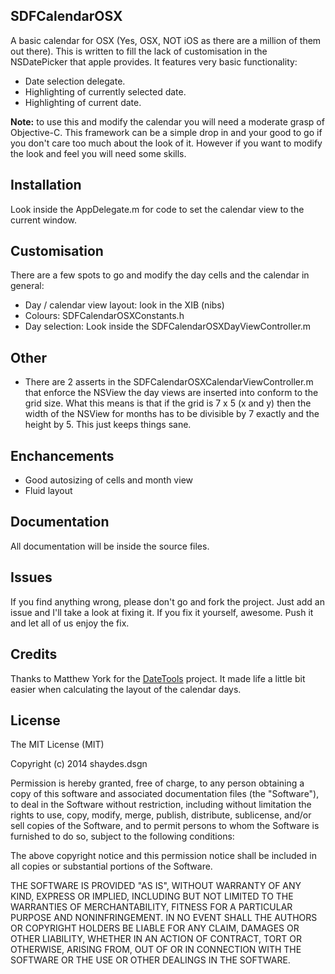 ## SDFCalendarOSX

A basic calendar for OSX (Yes, OSX, NOT iOS as there are a million of them out there). This is written to fill the lack of customisation in the NSDatePicker that apple provides. It features very basic functionality:
- Date selection delegate.
- Highlighting of currently selected date.
- Highlighting of current date.

**Note:** to use this and modify the calendar you will need a moderate grasp of Objective-C. This framework can be a simple drop in and your good to go if you don't care too much about the look of it. However if you want to modify the look and feel you will need some skills.

## Installation

Look inside the AppDelegate.m for code to set the calendar view to the current window.

## Customisation

There are a few spots to go and modify the day cells and the calendar in general:
- Day / calendar view layout: look in the XIB (nibs)
- Colours: SDFCalendarOSXConstants.h
- Day selection: Look inside the SDFCalendarOSXDayViewController.m

## Other
- There are 2 asserts in the SDFCalendarOSXCalendarViewController.m that enforce the NSView the day views are inserted into conform to the grid size. What this means is that if the grid is 7 x 5 (x and y) then the width of the NSView for months has to be divisible by 7 exactly and the height by 5. This just keeps things sane.

## Enchancements

- Good autosizing of cells and month view
- Fluid layout

## Documentation

All documentation will be inside the source files.

## Issues

If you find anything wrong, please don't go and fork the project. Just add an issue and I'll take a look at fixing it. If you fix it yourself, awesome. Push it and let all of us enjoy the fix.

## Credits

Thanks to Matthew York for the [DateTools](https://github.com/MatthewYork/DateTools) project. It made life a little bit easier when calculating the layout of the calendar days.

## License

The MIT License (MIT)

Copyright (c) 2014 shaydes.dsgn

Permission is hereby granted, free of charge, to any person obtaining a copy
of this software and associated documentation files (the "Software"), to deal
in the Software without restriction, including without limitation the rights
to use, copy, modify, merge, publish, distribute, sublicense, and/or sell
copies of the Software, and to permit persons to whom the Software is
furnished to do so, subject to the following conditions:

The above copyright notice and this permission notice shall be included in
all copies or substantial portions of the Software.

THE SOFTWARE IS PROVIDED "AS IS", WITHOUT WARRANTY OF ANY KIND, EXPRESS OR
IMPLIED, INCLUDING BUT NOT LIMITED TO THE WARRANTIES OF MERCHANTABILITY,
FITNESS FOR A PARTICULAR PURPOSE AND NONINFRINGEMENT. IN NO EVENT SHALL THE
AUTHORS OR COPYRIGHT HOLDERS BE LIABLE FOR ANY CLAIM, DAMAGES OR OTHER
LIABILITY, WHETHER IN AN ACTION OF CONTRACT, TORT OR OTHERWISE, ARISING FROM,
OUT OF OR IN CONNECTION WITH THE SOFTWARE OR THE USE OR OTHER DEALINGS IN
THE SOFTWARE.
